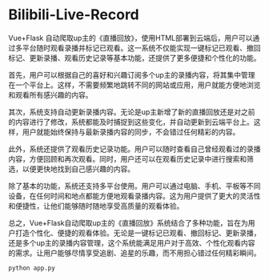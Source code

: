 # Bilibili-Live-Record
Vue+Flask 自动爬取up主的《直播回放》，使用HTML部署到云端后，用户可以通过多平台随时观看录播并标记已观看。这一系统不仅能实现一键标记已观看、撤回标记、更新录播、观看历史记录等基本功能，还提供了更多便捷和个性化的功能。

首先，用户可以根据自己的喜好和兴趣订阅多个up主的录播内容，将其集中管理在一个平台上。这样，不需要频繁地跳转不同的网站或应用，用户就能方便地浏览和观看所有感兴趣的内容。

其次，系统支持自动更新录播内容。无论是up主新增了新的直播回放还是对之前的内容进行了修改，系统都能及时捕捉到这些变化，并自动更新到云端平台上。这样，用户就能始终保持与最新录播内容的同步，不会错过任何精彩的内容。

此外，系统还提供了观看历史记录功能。用户可以随时查看自己曾经观看过的录播内容，方便回顾和再次观看。同时，用户还可以在观看历史记录中进行搜索和筛选，以便更快地找到自己感兴趣的内容。

除了基本的功能，系统还支持多平台使用。用户可以通过电脑、手机、平板等不同设备，在任何时间和地点都能方便地观看录播内容。这为用户提供了更大的灵活性和便捷性，让他们能够随时随地享受高质量的观看体验。

总之，Vue+Flask自动爬取up主的《直播回放》系统结合了多种功能，旨在为用户打造个性化、便捷的观看体验。无论是一键标记已观看、撤回标记、更新录播，还是多个up主的录播内容管理，这个系统能满足用户对于高效、个性化观看内容的需求。让用户能够尽情享受追剧、追星的乐趣，而不用担心错过任何精彩瞬间。
```
python app.py
```
